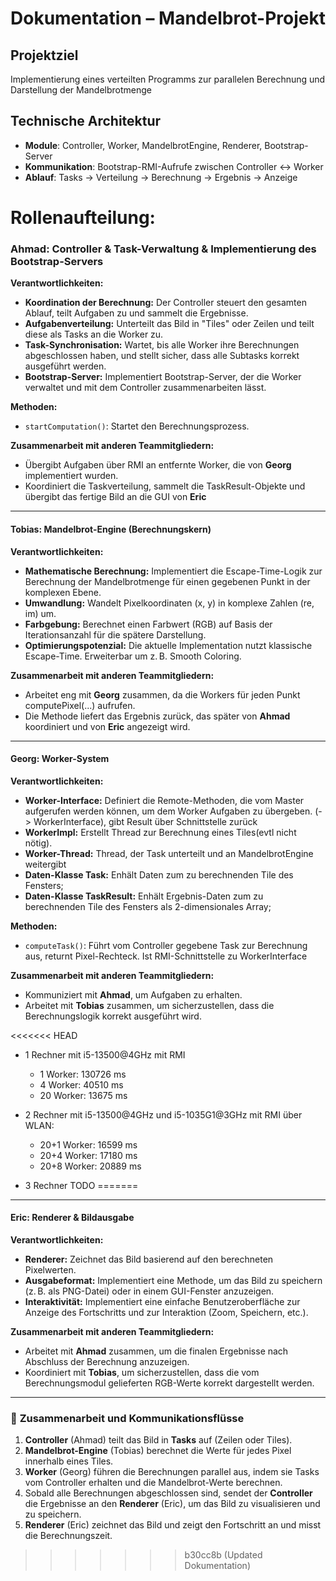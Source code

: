 # Dokumentation – Mandelbrot-Projekt

## Projektziel 

Implementierung eines verteilten Programms zur parallelen Berechnung und Darstellung der Mandelbrotmenge

## Technische Architektur
- **Module**: Controller, Worker, MandelbrotEngine, Renderer, Bootstrap-Server
- **Kommunikation**: Bootstrap-RMI-Aufrufe zwischen Controller ↔ Worker
- **Ablauf**: Tasks → Verteilung → Berechnung → Ergebnis → Anzeige

# Rollenaufteilung:

### **Ahmad: Controller & Task-Verwaltung & Implementierung des Bootstrap-Servers**

**Verantwortlichkeiten:**

* **Koordination der Berechnung:** Der Controller steuert den gesamten Ablauf, teilt Aufgaben zu und sammelt die Ergebnisse.
* **Aufgabenverteilung:** Unterteilt das Bild in "Tiles" oder Zeilen und teilt diese als Tasks an die Worker zu.
* **Task-Synchronisation:** Wartet, bis alle Worker ihre Berechnungen abgeschlossen haben, und stellt sicher, dass alle Subtasks korrekt ausgeführt werden.
* **Bootstrap-Server:** Implementiert Bootstrap-Server, der die Worker verwaltet und mit dem Controller zusammenarbeiten lässt.

**Methoden:**

* `startComputation()`: Startet den Berechnungsprozess.

**Zusammenarbeit mit anderen Teammitgliedern:**

* Übergibt Aufgaben über RMI an entfernte Worker, die von **Georg** implementiert wurden.
* Koordiniert die Taskverteilung, sammelt die TaskResult-Objekte und übergibt das fertige Bild an die GUI von **Eric**

---

#### **Tobias: Mandelbrot-Engine (Berechnungskern)**

**Verantwortlichkeiten:**

* **Mathematische Berechnung:** Implementiert die Escape-Time-Logik zur Berechnung der Mandelbrotmenge für einen gegebenen Punkt in der komplexen Ebene.
* **Umwandlung:** Wandelt Pixelkoordinaten (x, y) in komplexe Zahlen (re, im) um.
* **Farbgebung:** Berechnet einen Farbwert (RGB) auf Basis der Iterationsanzahl für die spätere Darstellung.
* **Optimierungspotenzial:** Die aktuelle Implementation nutzt klassische Escape-Time. Erweiterbar um z. B. Smooth Coloring.

**Zusammenarbeit mit anderen Teammitgliedern:**

* Arbeitet eng mit **Georg** zusammen, da die Workers für jeden Punkt computePixel(...) aufrufen.
* Die Methode liefert das Ergebnis zurück, das später von **Ahmad** koordiniert und von **Eric** angezeigt wird.

---

#### **Georg: Worker-System**


**Verantwortlichkeiten:**

* **Worker-Interface:** Definiert die Remote-Methoden, die vom Master aufgerufen werden können, um dem Worker Aufgaben zu übergeben. (-> WorkerInterface), gibt Result über Schnittstelle zurück
* **WorkerImpl:** Erstellt Thread zur Berechnung eines Tiles(evtl nicht nötig).
* **Worker-Thread:** Thread, der Task unterteilt und an MandelbrotEngine weitergibt
* **Daten-Klasse Task:** Enhält Daten zum zu berechnenden Tile des Fensters;
* **Daten-Klasse TaskResult:** Enhält Ergebnis-Daten zum zu berechnenden Tile des Fensters als 2-dimensionales Array;

**Methoden:**

* `computeTask()`: Führt vom Controller gegebene Task zur Berechnung aus, returnt Pixel-Rechteck. Ist RMI-Schnittstelle zu WorkerInterface

**Zusammenarbeit mit anderen Teammitgliedern:**

* Kommuniziert mit **Ahmad**, um Aufgaben zu erhalten.
* Arbeitet mit **Tobias** zusammen, um sicherzustellen, dass die Berechnungslogik korrekt ausgeführt wird.

<<<<<<< HEAD
- 1 Rechner mit i5-13500@4GHz mit RMI
  - 1 Worker: 130726 ms
  - 4 Worker: 40510 ms
  - 20 Worker: 13675 ms

- 2 Rechner mit i5-13500@4GHz und i5-1035G1@3GHz mit RMI über WLAN:
  - 20+1 Worker: 16599 ms
  - 20+4 Worker: 17180 ms
  - 20+8 Worker: 20889 ms

- 3 Rechner TODO
=======
---

#### **Eric: Renderer & Bildausgabe**
 

**Verantwortlichkeiten:**

* **Renderer:** Zeichnet das Bild basierend auf den berechneten Pixelwerten.
* **Ausgabeformat:** Implementiert eine Methode, um das Bild zu speichern (z. B. als PNG-Datei) oder in einem GUI-Fenster anzuzeigen.
* **Interaktivität:** Implementiert eine einfache Benutzeroberfläche zur Anzeige des Fortschritts und zur Interaktion (Zoom, Speichern, etc.).

**Zusammenarbeit mit anderen Teammitgliedern:**

* Arbeitet mit **Ahmad** zusammen, um die finalen Ergebnisse nach Abschluss der Berechnung anzuzeigen.
* Koordiniert mit **Tobias**, um sicherzustellen, dass die vom Berechnungsmodul gelieferten RGB-Werte korrekt dargestellt werden.

---

### 🔄 **Zusammenarbeit und Kommunikationsflüsse**

1. **Controller** (Ahmad) teilt das Bild in **Tasks** auf (Zeilen oder Tiles).
2. **Mandelbrot-Engine** (Tobias) berechnet die Werte für jedes Pixel innerhalb eines Tiles.
3. **Worker** (Georg) führen die Berechnungen parallel aus, indem sie Tasks vom Controller erhalten und die Mandelbrot-Werte berechnen.
4. Sobald alle Berechnungen abgeschlossen sind, sendet der **Controller** die Ergebnisse an den **Renderer** (Eric), um das Bild zu visualisieren und zu speichern.
5. **Renderer** (Eric) zeichnet das Bild und zeigt den Fortschritt an und misst die Berechnungszeit.
>>>>>>> b30cc8b (Updated Dokumentation)
